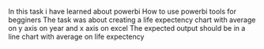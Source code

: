 In this task i have learned about powerbi
How to use powerbi tools for begginers 
The task was about creating a life expectency chart with average on y axis on year and x axis on excel
The expected output should be in a line chart with average on life expectency
